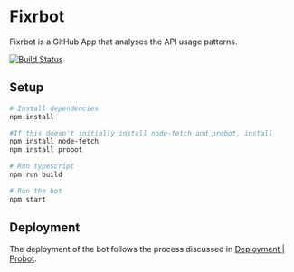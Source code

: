 # Fixrbot
Fixrbot is a GitHub App that analyses the API usage patterns.

[![Build Status](https://travis-ci.org/cuplv/Fixrbot.svg?branch=master)](https://travis-ci.org/cuplv/Fixrbot)

## Setup

```sh
# Install dependencies
npm install

#If this doesn't initially install node-fetch and probot, install
npm install node-fetch
npm install probot

# Run typescript
npm run build

# Run the bot
npm start
```
## Deployment
The deployment of the bot follows the process discussed in [Deployment | Probot](https://probot.github.io/docs/deployment/).
